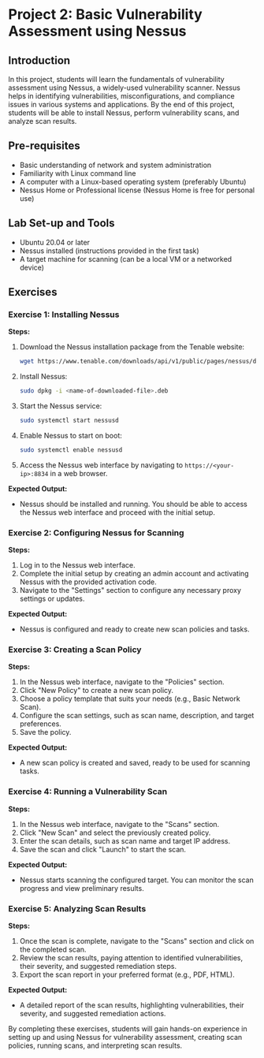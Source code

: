 # Project 2: Basic Vulnerability Assessment using Nessus

## Introduction
In this project, students will learn the fundamentals of vulnerability assessment using Nessus, a widely-used vulnerability scanner. Nessus helps in identifying vulnerabilities, misconfigurations, and compliance issues in various systems and applications. By the end of this project, students will be able to install Nessus, perform vulnerability scans, and analyze scan results.

## Pre-requisites
- Basic understanding of network and system administration
- Familiarity with Linux command line
- A computer with a Linux-based operating system (preferably Ubuntu)
- Nessus Home or Professional license (Nessus Home is free for personal use)

## Lab Set-up and Tools
- Ubuntu 20.04 or later
- Nessus installed (instructions provided in the first task)
- A target machine for scanning (can be a local VM or a networked device)

## Exercises

### Exercise 1: Installing Nessus

**Steps:**

1. Download the Nessus installation package from the Tenable website:
    ```bash
    wget https://www.tenable.com/downloads/api/v1/public/pages/nessus/downloads/XXXX/download?i_agree_to_tenable_license_agreement=true
    ```
2. Install Nessus:
    ```bash
    sudo dpkg -i <name-of-downloaded-file>.deb
    ```
3. Start the Nessus service:
    ```bash
    sudo systemctl start nessusd
    ```
4. Enable Nessus to start on boot:
    ```bash
    sudo systemctl enable nessusd
    ```
5. Access the Nessus web interface by navigating to `https://<your-ip>:8834` in a web browser.

**Expected Output:**
- Nessus should be installed and running. You should be able to access the Nessus web interface and proceed with the initial setup.

### Exercise 2: Configuring Nessus for Scanning

**Steps:**

1. Log in to the Nessus web interface.
2. Complete the initial setup by creating an admin account and activating Nessus with the provided activation code.
3. Navigate to the "Settings" section to configure any necessary proxy settings or updates.

**Expected Output:**
- Nessus is configured and ready to create new scan policies and tasks.

### Exercise 3: Creating a Scan Policy

**Steps:**

1. In the Nessus web interface, navigate to the "Policies" section.
2. Click "New Policy" to create a new scan policy.
3. Choose a policy template that suits your needs (e.g., Basic Network Scan).
4. Configure the scan settings, such as scan name, description, and target preferences.
5. Save the policy.

**Expected Output:**
- A new scan policy is created and saved, ready to be used for scanning tasks.

### Exercise 4: Running a Vulnerability Scan

**Steps:**

1. In the Nessus web interface, navigate to the "Scans" section.
2. Click "New Scan" and select the previously created policy.
3. Enter the scan details, such as scan name and target IP address.
4. Save the scan and click "Launch" to start the scan.

**Expected Output:**
- Nessus starts scanning the configured target. You can monitor the scan progress and view preliminary results.

### Exercise 5: Analyzing Scan Results

**Steps:**

1. Once the scan is complete, navigate to the "Scans" section and click on the completed scan.
2. Review the scan results, paying attention to identified vulnerabilities, their severity, and suggested remediation steps.
3. Export the scan report in your preferred format (e.g., PDF, HTML).

**Expected Output:**
- A detailed report of the scan results, highlighting vulnerabilities, their severity, and suggested remediation actions.

By completing these exercises, students will gain hands-on experience in setting up and using Nessus for vulnerability assessment, creating scan policies, running scans, and interpreting scan results.
